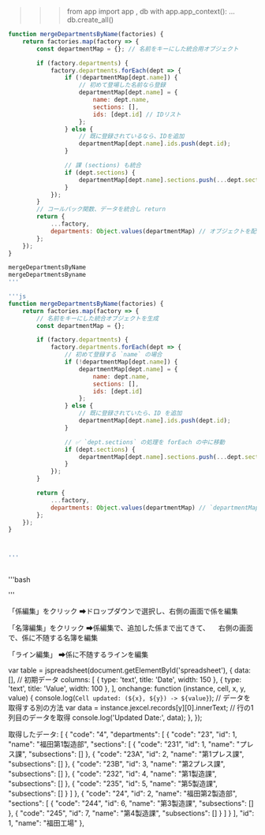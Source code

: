 >>> from app import app , db
>>> with app.app_context():
...     db.create_all()



```js
function mergeDepartmentsByName(factories) {
    return factories.map(factory => {
        const departmentMap = {}; // 名前をキーにした統合用オブジェクト

        if (factory.departments) {
            factory.departments.forEach(dept => {
                if (!departmentMap[dept.name]) {
                    // 初めて登場した名前なら登録
                    departmentMap[dept.name] = {
                        name: dept.name,
                        sections: [],
                        ids: [dept.id] // IDリスト
                    };
                } else {
                    // 既に登録されているなら、IDを追加
                    departmentMap[dept.name].ids.push(dept.id);
                }

                // 課 (sections) も統合
                if (dept.sections) {
                    departmentMap[dept.name].sections.push(...dept.sections);
                }
            });
        }
        // コールバック関数、データを統合し return
        return {
            ...factory,
            departments: Object.values(departmentMap) // オブジェクトを配列に変換
        };
    });
}

mergeDepartmentsByName
mergeDepartmentsByname
'''

'''js
function mergeDepartmentsByName(factories) {
    return factories.map(factory => {
        // 名前をキーにした統合オブジェクトを生成
        const departmentMap = {};

        if (factory.departments) {
            factory.departments.forEach(dept => {
                // 初めて登録する `name` の場合
                if (!departmentMap[dept.name]) {
                    departmentMap[dept.name] = {
                        name: dept.name,
                        sections: [],
                        ids: [dept.id]
                    };
                } else {
                    // 既に登録されていたら、ID を追加
                    departmentMap[dept.name].ids.push(dept.id);
                }

                // ✅ `dept.sections` の処理を forEach の中に移動
                if (dept.sections) {
                    departmentMap[dept.name].sections.push(...dept.sections);
                }
            });
        }

        return {
            ...factory,
            departments: Object.values(departmentMap) // `departmentMap` を配列に変換
        };
    });
}



'''



```

'''bash


'''




「係編集」をクリック
➡ドロップダウンで選択し、右側の画面で係を編集

「名簿編集」をクリック
➡係編集で、追加した係まで出てきて、
　右側の画面で、係に不随する名簿を編集

「ライン編集」
➡係に不随するラインを編集

var table = jspreadsheet(document.getElementById('spreadsheet'), {
    data: [], // 初期データ
    columns: [
        { type: 'text', title: 'Date', width: 150 },
        { type: 'text', title: 'Value', width: 100 },
    ],
    onchange: function (instance, cell, x, y, value) {
        console.log(`Cell updated: (${x}, ${y}) -> ${value}`);
        // データを取得する別の方法
        var data = instance.jexcel.records[y][0].innerText; // 行の1列目のデータを取得
        console.log('Updated Date:', data);
    },
});



取得したデータ: [
  {
    "code": "4",
    "departments": [
      {
        "code": "23",
        "id": 1,
        "name": "福田第1製造部",
        "sections": [
          {
            "code": "231",
            "id": 1,
            "name": "プレス課",
            "subsections": []
          },
          {
            "code": "23A",
            "id": 2,
            "name": "第1プレス課",
            "subsections": []
          },
          {
            "code": "23B",
            "id": 3,
            "name": "第2プレス課",
            "subsections": []
          },
          {
            "code": "232",
            "id": 4,
            "name": "第1製造課",
            "subsections": []
          },
          {
            "code": "235",
            "id": 5,
            "name": "第5製造課",
            "subsections": []
          }
        ]
      },
      {
        "code": "24",
        "id": 2,
        "name": "福田第2製造部",
        "sections": [
          {
            "code": "244",
            "id": 6,
            "name": "第3製造課",
            "subsections": []
          },
          {
            "code": "245",
            "id": 7,
            "name": "第4製造課",
            "subsections": []
          }
        ]
      }
    ],
    "id": 1,
    "name": "福田工場"
  },



```javascripts
```
